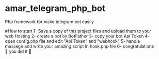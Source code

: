 # amar_telegram_php_bot
Php framework for make telegram bot easily


 #How to start 
1- Save a copy of this project files and upload them to your web Hosting
2- create a bot by BotFather 
3- copy your bot Api Token 
4- open config.php file and edit "Api Token" and "webhook" 
5- handle massege and write your amazing script in hook.php file 
6- congratulations 🎊 you did it 🤍 
